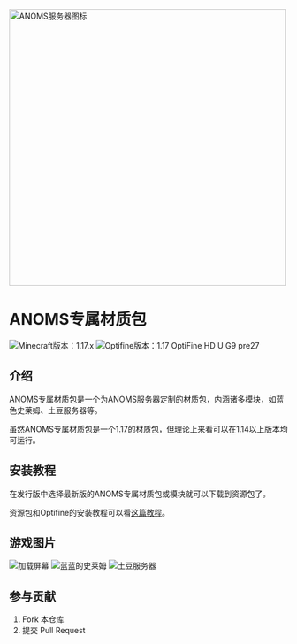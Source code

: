<img src="https://s1.imagehub.cc/images/2022/07/20/ANOMS_gray.png" alt="ANOMS服务器图标" width="500px" />



# ANOMS专属材质包

<img src="https://img.shields.io/badge/Minecraft-1.17.x-brightgreen" alt="Minecraft版本：1.17.x"> <img src="https://img.shields.io/badge/Optifine-1.17 OptiFine HD U G9 pre27-orange" alt="Optifine版本：1.17 OptiFine HD U G9 pre27">



## 介绍
ANOMS专属材质包是一个为ANOMS服务器定制的材质包，内涵诸多模块，如蓝色史莱姆、土豆服务器等。

虽然ANOMS专属材质包是一个1.17的材质包，但理论上来看可以在1.14以上版本均可运行。


## 安装教程

在发行版中选择最新版的ANOMS专属材质包或模块就可以下载到资源包了。

资源包和Optifine的安装教程可以看<a href="https://www.mcbbs.net/thread-1332951-1-1.html">这篇教程</a>。

## 游戏图片

<img src="https://s1.imagehub.cc/images/2022/07/20/5DCFBD8DDC31355C45A39354324F2839.jpg" alt="加载屏幕" />

<img src="https://s1.imagehub.cc/images/2022/07/20/4D7322FF-0315-4707-9424-28B2DB2C444B.jpg" alt="蓝蓝的史莱姆" />

<img src="https://s1.imagehub.cc/images/2022/07/20/B5EF3FD1-386A-4C3E-9666-8E1912892589.jpg" alt="土豆服务器" />

## 参与贡献

1.  Fork 本仓库
2.  提交 Pull Request

